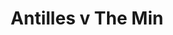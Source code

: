 ---
year: "1992"
serialNumber: "0145" 
game: "Antilles"
title: "Antilles v The Min"
gameLocation: "Canon's Park"
gameDate: "/1992"
shortReport: ""
result: ""
resultType: ""
type: "game"
---